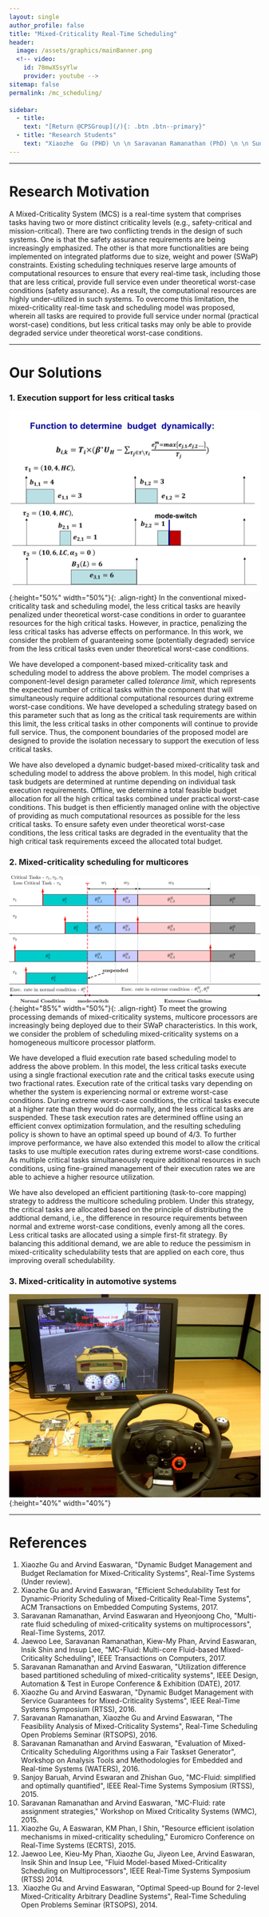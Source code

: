 ```yaml
---
layout: single
author_profile: false
title: "Mixed-Criticality Real-Time Scheduling"
header:
  image: /assets/graphics/mainBanner.png
  <!-- video:
    id: 78mwXSsyYlw
    provider: youtube -->
sitemap: false
permalink: /mc_scheduling/

sidebar:
  - title:
    text: "[Return @CPSGroup](/){: .btn .btn--primary}"
  - title: "Research Students"
    text: "Xiaozhe  Gu (PHD) \n \n Saravanan Ramanathan (PhD) \n \n Sundar Vijayakumar (PhD)"
---
```


******

# Research Motivation

A Mixed-Criticality System (MCS) is a real-time system that comprises tasks having two or more distinct criticality levels (e.g., safety-critical and mission-critical). There are two conflicting trends in the design of such systems. One is that the safety assurance requirements are being increasingly emphasized. The other is that more functionalities are being implemented on integrated platforms due to size, weight and power (SWaP) constraints. Existing scheduling techniques reserve large amounts of computational resources to ensure that every real-time task, including those that are less critical, provide full service even under theoretical worst-case conditions (safety assurance). As a result, the computational resources are highly under-utilized in such systems. To overcome this limitation, the mixed-criticality real-time task and scheduling model was proposed, wherein all tasks are required to provide full service under normal (practical worst-case) conditions, but less critical tasks may only be able to provide degraded service under theoretical worst-case conditions.

****** 

# Our Solutions

### 1. Execution support for less critical tasks

![image-left](/_pages/assets/mc_scheduling/images/dy.png){:height="50%" width="50%"}{: .align-right}
In the conventional mixed-criticality task and scheduling model, the less critical tasks are heavily penalized under theoretical worst-case conditions in order to guarantee resources for the high critical tasks. However, in practice, penalizing the less critical tasks has adverse effects on performance. In this work, we consider the problem of guaranteeing some (potentially degraded) service from the less critical tasks even under theoretical worst-case conditions.

We have developed a component-based mixed-criticality task and scheduling model to address the above problem. The model comprises a component-level design parameter called _tolerance limit_, which represents the expected number of critical tasks within the component that will simultaneously require additional computational resources during extreme worst-case conditions. We have developed a scheduling strategy based on this parameter such that as long as the critical task requirements are within this limit, the less critical tasks in other components will continue to provide full service. Thus, the component boundaries of the proposed model are designed to provide the isolation necessary to support the execution of less critical tasks.

We have also developed a dynamic budget-based mixed-criticality task and scheduling model to address the above problem. In this model, high critical task budgets are determined at runtime depending on individual task execution requirements. Offline, we determine a total feasible budget allocation for all the high critical tasks combined under practical worst-case conditions. This budget is then efficiently managed online with the objective of providing as much computational resources as possible for the less critical tasks. To ensure safety even under theoretical worst-case conditions, the less critical tasks are degraded in the eventuality that the high critical task requirements exceed the allocated total budget.

### 2. Mixed-criticality scheduling for multicores

![image-left](/_pages/assets/mc_scheduling/images/example_multi.png){:height="85%" width="50%"}{: .align-right}
To meet the growing processing demands of mixed-criticality systems, multicore processors are increasingly being deployed due to their SWaP characteristics. In this work, we consider the problem of scheduling mixed-criticality systems on a homogeneous multicore processor platform.

We have developed a fluid execution rate based scheduling model to address the above problem. In this model, the less critical tasks execute using a single fractional execution rate and the critical tasks execute using two fractional rates. Execution rate of the critical tasks vary depending on whether the system is experiencing normal or extreme worst-case conditions. During extreme worst-case conditions, the critical tasks execute at a higher rate than they would do normally, and the less critical tasks are suspended. These task execution rates are determined offline using an efficient convex optimization formulation, and the resulting scheduling policy is shown to have an optimal speed up bound of 4/3. To further improve performance, we have also extended this model to allow the critical tasks to use multiple execution rates during extreme worst-case conditions. As multiple critical tasks simultaneously require additional resources in such conditions, using fine-grained management of their execution rates we are able to achieve a higher resource utilization.

We have also developed an efficient partitioning (task-to-core mapping) strategy to address the multicore scheduling problem. Under this strategy, the critical tasks are allocated based on the principle of distributing the addtional demand, i.e., the difference in resource requirements between normal and extreme worst-case conditions, evenly among all the cores. Less critical tasks are allocated using a simple first-fit strategy. By balancing this additional demand, we are able to reduce the pessimism in mixed-criticality schedulability tests that are applied on each core, thus improving overall schedulability.

### 3. Mixed-criticality in automotive systems

![image-left](/_pages/assets/mc_scheduling/images/torcs_simulator.JPG){:height="40%" width="40%"}

****** 

# References
<ol>
<li>  Xiaozhe Gu and Arvind Easwaran, "Dynamic Budget Management and Budget Reclamation for Mixed-Criticality Systems", Real-Time Systems (Under review).</li>
<li> Xiaozhe Gu and Arvind Easwaran, "Efficient Schedulability Test for Dynamic-Priority Scheduling of Mixed-Criticality Real-Time Systems", ACM Transactions on Embedded Computing Systems, 2017.</li>
<li> Saravanan Ramanathan, Arvind Easwaran and Hyeonjoong Cho, "Multi-rate fluid scheduling of mixed-criticality systems on multiprocessors", Real-Time Systems, 2017.</li>
<li> Jaewoo Lee, Saravanan Ramanathan, Kiew-My Phan, Arvind Easwaran, Insik Shin and Insup Lee, "MC-Fluid: Multi-core Fluid-based Mixed-Criticality Scheduling", IEEE Transactions on Computers, 2017.</li>
<li> Saravanan Ramanathan and Arvind Easwaran, "Utilization difference based partitioned scheduling of mixed-criticality systems", IEEE Design, Automation & Test in Europe Conference & Exhibition (DATE), 2017.</li>
<li> Xiaozhe Gu and Arvind Easwaran, "Dynamic Budget Management with Service Guarantees for Mixed-Criticality Systems", IEEE Real-Time Systems Symposium (RTSS), 2016.</li>
<li>Saravanan Ramanathan, Xiaozhe Gu and Arvind Easwaran, "The Feasibility Analysis of Mixed-Criticality Systems", Real-Time Scheduling Open Problems Seminar (RTSOPS), 2016.</li>
<li>Saravanan Ramanathan and Arvind Easwaran, "Evaluation of Mixed-Criticality Scheduling Algorithms using a Fair Taskset Generator", Workshop on Analysis Tools and Methodologies for Embedded and Real-time Systems (WATERS), 2016.</li>
<li> Sanjoy Baruah, Arvind Eswaran and Zhishan Guo, "MC-Fluid: simplified and optimally quantified", IEEE Real-Time Systems Symposium (RTSS), 2015.</li>
<li> Saravanan Ramanathan and Arvind Easwaran, "MC-Fluid: rate assignment strategies," Workshop on Mixed Criticality Systems (WMC), 2015.</li>
<li>Xiaozhe Gu, A Easwaran, KM Phan, I Shin, "Resource efficient isolation mechanisms in mixed-criticality scheduling," Euromicro Conference on Real-Time Systems (ECRTS), 2015.</li>
<li> Jaewoo Lee, Kieu-My Phan, Xiaozhe Gu, Jiyeon Lee, Arvind Easwaran, Insik Shin and Insup Lee, "Fluid Model-based Mixed-Criticality Scheduling on Multiprocessors", IEEE Real-Time Systems Symposium (RTSS) 2014.</li>
<li>  Xiaozhe Gu and Arvind Easwaran, "Optimal Speed-up Bound for 2-level Mixed-Criticality Arbitrary Deadline Systems", Real-Time Scheduling Open Problems Seminar (RTSOPS), 2014. </li>
</ol>

